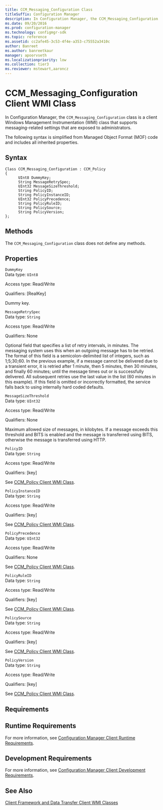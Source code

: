 ```yaml
---
title: CCM_Messaging_Configuration Class
titleSuffix: Configuration Manager
description: In Configuration Manager, the CCM_Messaging_Configuration class is a client WMI class that supports messaging-related settings that are exposed to administrators.
ms.date: 09/20/2016
ms.prod: configuration-manager
ms.technology: configmgr-sdk
ms.topic: reference
ms.assetid: cc2afe45-3c53-4f4e-a353-c75552a3410c
author: Banreet
ms.author: banreetkaur
manager: apoorvseth
ms.localizationpriority: low
ms.collection: tier3
ms.reviewer: mstewart,aaroncz 
---
```

# CCM_Messaging_Configuration Client WMI Class
In Configuration Manager, the `CCM_Messaging_Configuration` class is a client Windows Management Instrumentation (WMI) class that supports messaging-related settings that are exposed to administrators.  

 The following syntax is simplified from Managed Object Format (MOF) code and includes all inherited properties.  

## Syntax  

```  
Class CCM_Messaging_Configuration : CCM_Policy  
{  
      UInt8 DummyKey;  
      String MessageRetrySpec;  
      UInt32 MessageSizeThreshold;  
      String PolicyID;  
      String PolicyInstanceID;  
      UInt32 PolicyPrecedence;  
      String PolicyRuleID;  
      String PolicySource;  
      String PolicyVersion;  
};  
```  

## Methods  
 The `CCM_Messaging_Configuration` class does not define any methods.  

## Properties  
 `DummyKey`  
 Data type: `UInt8`  

 Access type: Read/Write  

 Qualifiers: [RealKey]  

 Dummy key.  

 `MessageRetrySpec`  
 Data type: `String`  

 Access type: Read/Write  

 Qualifiers: None  

 Optional field that specifies a list of retry intervals, in minutes. The messaging system uses this when an outgoing message has to be retried. The format of this field is a semicolon-delimited list of integers, such as 1;5;30;60. In the previous example, if a message cannot be delivered due to a transient error, it is retried after 1 minute, then 5 minutes, then 30 minutes, and finally 60 minutes; until the message times out or is successfully delivered. All subsequent retries use the last value in the list (60 minutes in this example). If this field is omitted or incorrectly formatted, the service falls back to using internally hard coded defaults.  

 `MessageSizeThreshold`  
 Data type: `UInt32`  

 Access type: Read/Write  

 Qualifiers: None  

 Maximum allowed size of messages, in kilobytes. If a message exceeds this threshold and BITS is enabled and the message is transferred using BITS, otherwise the message is transferred using HTTP.  

 `PolicyID`  
 Data type: `String`  

 Access type: Read/Write  

 Qualifiers: [key]  

 See [CCM_Policy Client WMI Class](../../../../../develop/reference/core/clients/client-classes/ccm_policy-client-wmi-class.md).  

 `PolicyInstanceID`  
 Data type: `String`  

 Access type: Read/Write  

 Qualifiers: [key]  

 See [CCM_Policy Client WMI Class](../../../../../develop/reference/core/clients/client-classes/ccm_policy-client-wmi-class.md).  

 `PolicyPrecedence`  
 Data type: `UInt32`  

 Access type: Read/Write  

 Qualifiers: None  

 See [CCM_Policy Client WMI Class](../../../../../develop/reference/core/clients/client-classes/ccm_policy-client-wmi-class.md).  

 `PolicyRuleID`  
 Data type: `String`  

 Access type: Read/Write  

 Qualifiers: [key]  

 See [CCM_Policy Client WMI Class](../../../../../develop/reference/core/clients/client-classes/ccm_policy-client-wmi-class.md).  

 `PolicySource`  
 Data type: `String`  

 Access type: Read/Write  

 Qualifiers: [key]  

 See [CCM_Policy Client WMI Class](../../../../../develop/reference/core/clients/client-classes/ccm_policy-client-wmi-class.md).  

 `PolicyVersion`  
 Data type: `String`  

 Access type: Read/Write  

 Qualifiers: [key]  

 See [CCM_Policy Client WMI Class](../../../../../develop/reference/core/clients/client-classes/ccm_policy-client-wmi-class.md).  

## Requirements  

## Runtime Requirements  
 For more information, see [Configuration Manager Client Runtime Requirements](../../../../../develop/core/reqs/client-runtime-requirements.md).  

## Development Requirements  
 For more information, see [Configuration Manager Client Development Requirements](../../../../../develop/core/reqs/client-development-requirements.md).  

## See Also  
 [Client Framework and Data Transfer Client WMI Classes](../../../../../develop/reference/core/clients/client-classes/client-framework-and-data-transfer-client-wmi-classes.md)
